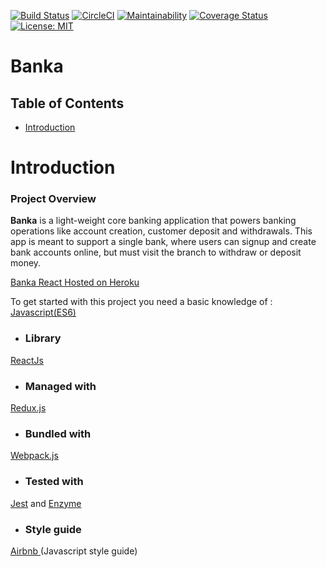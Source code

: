 [![Build Status](https://travis-ci.org/Onyimatics/Banka-React.svg?branch=develop)](https://travis-ci.org/Onyimatics/Banka-React) [![CircleCI](https://circleci.com/gh/Onyimatics/Banka-React.svg?style=svg)](https://circleci.com/gh/Onyimatics/Banka-React) [![Maintainability](https://api.codeclimate.com/v1/badges/f90946f3bf7297f64711/maintainability)](https://codeclimate.com/github/Onyimatics/Banka-React/maintainability) [![Coverage Status](https://coveralls.io/repos/github/Onyimatics/Banka-React/badge.svg?branch=develop)](https://coveralls.io/github/Onyimatics/Banka-React?branch=develop) [![License: MIT](https://img.shields.io/badge/License-MIT-green.svg)](https://opensource.org/licenses/MIT)

# Banka

## Table of Contents

 - [Introduction](#introduction)


 # Introduction

### Project Overview

**Banka** is a light-weight core banking application that powers banking operations like account creation, customer deposit and withdrawals. This app is meant to support a single bank, where users can signup and create bank accounts online, but must visit the branch to withdraw or deposit money.

[Banka React Hosted on Heroku](https://bankareact.herokuapp.com/)

To get started with this project you need a basic knowledge of :
[Javascript(ES6)](https://es6.io/)

- ### __Library__
[ReactJs](https://reactjs.org/)

- ### __Managed with__
[Redux.js](https://redux.js.org/)

- ### __Bundled with__
[Webpack.js](https://webpack.js.org)

- ### __Tested with__
[Jest](https://jestjs.io/) and [Enzyme](https://airbnb.io/enzyme/)


- ### __Style guide__
[Airbnb ](https://github.com/airbnb/javascript)(Javascript style guide)
